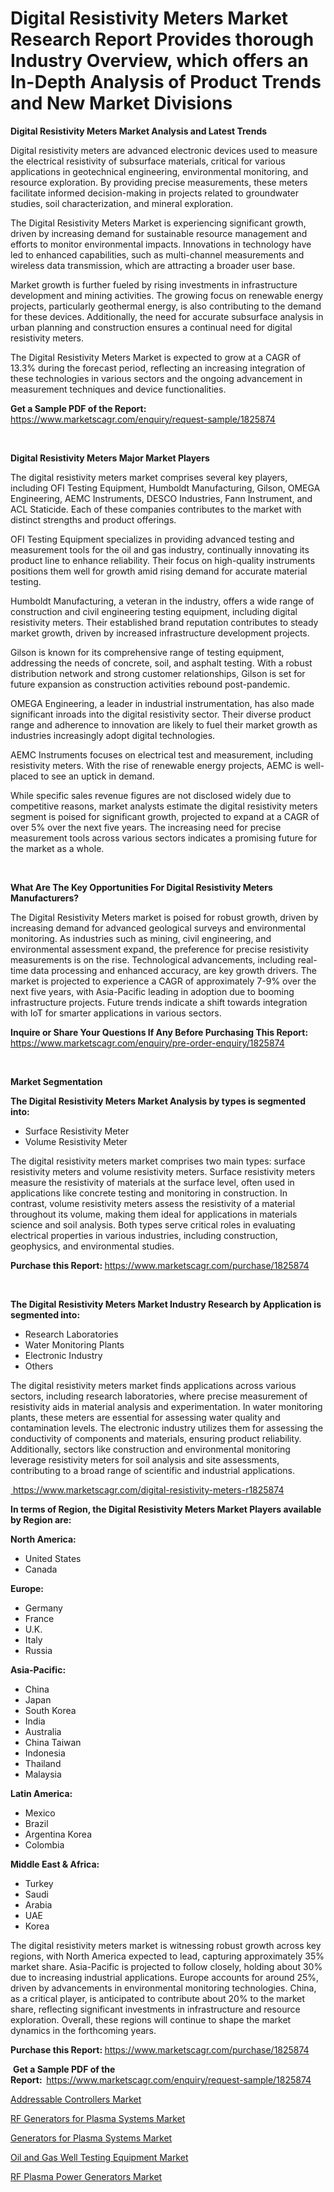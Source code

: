 <p><h1>Digital Resistivity Meters Market Research Report Provides thorough Industry Overview, which offers an In-Depth Analysis of Product Trends and New Market Divisions</h1></p><p><strong>Digital Resistivity Meters Market Analysis and Latest Trends</strong></p>
<p><p>Digital resistivity meters are advanced electronic devices used to measure the electrical resistivity of subsurface materials, critical for various applications in geotechnical engineering, environmental monitoring, and resource exploration. By providing precise measurements, these meters facilitate informed decision-making in projects related to groundwater studies, soil characterization, and mineral exploration.</p><p>The Digital Resistivity Meters Market is experiencing significant growth, driven by increasing demand for sustainable resource management and efforts to monitor environmental impacts. Innovations in technology have led to enhanced capabilities, such as multi-channel measurements and wireless data transmission, which are attracting a broader user base. </p><p>Market growth is further fueled by rising investments in infrastructure development and mining activities. The growing focus on renewable energy projects, particularly geothermal energy, is also contributing to the demand for these devices. Additionally, the need for accurate subsurface analysis in urban planning and construction ensures a continual need for digital resistivity meters. </p><p>The Digital Resistivity Meters Market is expected to grow at a CAGR of 13.3% during the forecast period, reflecting an increasing integration of these technologies in various sectors and the ongoing advancement in measurement techniques and device functionalities.</p></p>
<p><strong>Get a Sample PDF of the Report:&nbsp;</strong> <a href="https://www.marketscagr.com/enquiry/request-sample/1825874?utm_campaign=2991&utm_medium=2&utm_source=Github&utm_content=ia&utm_term=12042025&utm_id=digital-resistivity-meters">https://www.marketscagr.com/enquiry/request-sample/1825874</a></p>
<p>&nbsp;</p>
<p><strong>Digital Resistivity Meters Major Market Players</strong></p>
<p><p>The digital resistivity meters market comprises several key players, including OFI Testing Equipment, Humboldt Manufacturing, Gilson, OMEGA Engineering, AEMC Instruments, DESCO Industries, Fann Instrument, and ACL Staticide. Each of these companies contributes to the market with distinct strengths and product offerings.</p><p>OFI Testing Equipment specializes in providing advanced testing and measurement tools for the oil and gas industry, continually innovating its product line to enhance reliability. Their focus on high-quality instruments positions them well for growth amid rising demand for accurate material testing.</p><p>Humboldt Manufacturing, a veteran in the industry, offers a wide range of construction and civil engineering testing equipment, including digital resistivity meters. Their established brand reputation contributes to steady market growth, driven by increased infrastructure development projects.</p><p>Gilson is known for its comprehensive range of testing equipment, addressing the needs of concrete, soil, and asphalt testing. With a robust distribution network and strong customer relationships, Gilson is set for future expansion as construction activities rebound post-pandemic.</p><p>OMEGA Engineering, a leader in industrial instrumentation, has also made significant inroads into the digital resistivity sector. Their diverse product range and adherence to innovation are likely to fuel their market growth as industries increasingly adopt digital technologies.</p><p>AEMC Instruments focuses on electrical test and measurement, including resistivity meters. With the rise of renewable energy projects, AEMC is well-placed to see an uptick in demand.</p><p>While specific sales revenue figures are not disclosed widely due to competitive reasons, market analysts estimate the digital resistivity meters segment is poised for significant growth, projected to expand at a CAGR of over 5% over the next five years. The increasing need for precise measurement tools across various sectors indicates a promising future for the market as a whole.</p></p>
<p>&nbsp;</p>
<p><strong>What Are The Key Opportunities For Digital Resistivity Meters Manufacturers?</strong></p>
<p><p>The Digital Resistivity Meters market is poised for robust growth, driven by increasing demand for advanced geological surveys and environmental monitoring. As industries such as mining, civil engineering, and environmental assessment expand, the preference for precise resistivity measurements is on the rise. Technological advancements, including real-time data processing and enhanced accuracy, are key growth drivers. The market is projected to experience a CAGR of approximately 7-9% over the next five years, with Asia-Pacific leading in adoption due to booming infrastructure projects. Future trends indicate a shift towards integration with IoT for smarter applications in various sectors.</p></p>
<p><strong>Inquire or Share Your Questions If Any Before Purchasing This Report:</strong> <a href="https://www.marketscagr.com/enquiry/pre-order-enquiry/1825874?utm_campaign=2991&utm_medium=2&utm_source=Github&utm_content=ia&utm_term=12042025&utm_id=digital-resistivity-meters">https://www.marketscagr.com/enquiry/pre-order-enquiry/1825874</a></p>
<p>&nbsp;</p>
<p><strong>Market Segmentation</strong></p>
<p><strong>The Digital Resistivity Meters Market Analysis by types is segmented into:</strong></p>
<p><ul><li>Surface Resistivity Meter</li><li>Volume Resistivity Meter</li></ul></p>
<p><p>The digital resistivity meters market comprises two main types: surface resistivity meters and volume resistivity meters. Surface resistivity meters measure the resistivity of materials at the surface level, often used in applications like concrete testing and monitoring in construction. In contrast, volume resistivity meters assess the resistivity of a material throughout its volume, making them ideal for applications in materials science and soil analysis. Both types serve critical roles in evaluating electrical properties in various industries, including construction, geophysics, and environmental studies.</p></p>
<p><strong>Purchase this Report:&nbsp;</strong><a href="https://www.marketscagr.com/purchase/1825874?utm_campaign=2991&utm_medium=2&utm_source=Github&utm_content=ia&utm_term=12042025&utm_id=digital-resistivity-meters">https://www.marketscagr.com/purchase/1825874</a></p>
<p>&nbsp;</p>
<p><strong>The Digital Resistivity Meters Market Industry Research by Application is segmented into:</strong></p>
<p><ul><li>Research Laboratories</li><li>Water Monitoring Plants</li><li>Electronic Industry</li><li>Others</li></ul></p>
<p><p>The digital resistivity meters market finds applications across various sectors, including research laboratories, where precise measurement of resistivity aids in material analysis and experimentation. In water monitoring plants, these meters are essential for assessing water quality and contamination levels. The electronic industry utilizes them for assessing the conductivity of components and materials, ensuring product reliability. Additionally, sectors like construction and environmental monitoring leverage resistivity meters for soil analysis and site assessments, contributing to a broad range of scientific and industrial applications.</p></p>
<p><a href="https://www.marketscagr.com/digital-resistivity-meters-r1825874?utm_campaign=2991&utm_medium=2&utm_source=Github&utm_content=ia&utm_term=12042025&utm_id=digital-resistivity-meters">&nbsp;https://www.marketscagr.com/digital-resistivity-meters-r1825874</a></p>
<p><strong>In terms of Region, the Digital Resistivity Meters Market Players available by Region are:</strong></p>
<p>
    <p> <strong> North America: </strong>
        <ul>
            <li>United States</li>
            <li>Canada</li>
        </ul>
        </p> 
    <p> <strong> Europe: </strong>
        <ul>
            <li>Germany</li>
            <li>France</li>
            <li>U.K.</li>
            <li>Italy</li>
            <li>Russia</li>
        </ul>
        </p> 
    <p> <strong> Asia-Pacific: </strong>
        <ul>
            <li>China</li>
            <li>Japan</li>
            <li>South Korea</li>
            <li>India</li>
            <li>Australia</li>
            <li>China Taiwan</li>
            <li>Indonesia</li>
            <li>Thailand</li>
            <li>Malaysia</li>
        </ul>
        </p> 
    <p> <strong> Latin America: </strong>
        <ul>
            <li>Mexico</li>
            <li>Brazil</li>
            <li>Argentina Korea</li>
            <li>Colombia</li>
        </ul>
        </p> 
    <p> <strong> Middle East & Africa: </strong>
        <ul>
            <li>Turkey</li>
            <li>Saudi</li>
            <li>Arabia</li>
            <li>UAE</li>
            <li>Korea</li>
        </ul>
    </p>
    </p>
<p><p>The digital resistivity meters market is witnessing robust growth across key regions, with North America expected to lead, capturing approximately 35% market share. Asia-Pacific is projected to follow closely, holding about 30% due to increasing industrial applications. Europe accounts for around 25%, driven by advancements in environmental monitoring technologies. China, as a critical player, is anticipated to contribute about 20% to the market share, reflecting significant investments in infrastructure and resource exploration. Overall, these regions will continue to shape the market dynamics in the forthcoming years.</p></p>
<p><strong>Purchase this Report: </strong><a href="https://www.marketscagr.com/purchase/1825874?utm_campaign=2991&utm_medium=2&utm_source=Github&utm_content=ia&utm_term=12042025&utm_id=digital-resistivity-meters">https://www.marketscagr.com/purchase/1825874</a></p>
<p>&nbsp;<strong>Get a Sample PDF of the Report:&nbsp;&nbsp;</strong><a href="https://www.marketscagr.com/enquiry/request-sample/1825874?utm_campaign=2991&utm_medium=2&utm_source=Github&utm_content=ia&utm_term=12042025&utm_id=digital-resistivity-meters">https://www.marketscagr.com/enquiry/request-sample/1825874</a></p>
<p><strong></strong></p>
<p><p><a href="https://github.com/steegeneat/Market-Research-Report-List-1/blob/main/addressable-controllers-market.md?utm_campaign=2991&utm_medium=2&utm_source=Github&utm_content=ia&utm_term=12042025&utm_id=digital-resistivity-meters">Addressable Controllers Market</a></p><p><a href="https://github.com/lontohhikma/Market-Research-Report-List-1/blob/main/rf-generators-for-plasma-systems-market.md?utm_campaign=2991&utm_medium=2&utm_source=Github&utm_content=ia&utm_term=12042025&utm_id=digital-resistivity-meters">RF Generators for Plasma Systems Market</a></p><p><a href="https://github.com/laverkyllozc/Market-Research-Report-List-1/blob/main/generators-for-plasma-systems-market.md?utm_campaign=2991&utm_medium=2&utm_source=Github&utm_content=ia&utm_term=12042025&utm_id=digital-resistivity-meters">Generators for Plasma Systems Market</a></p><p><a href="https://github.com/puttslukis59/Market-Research-Report-List-1/blob/main/oil-and-gas-well-testing-equipment-market.md?utm_campaign=2991&utm_medium=2&utm_source=Github&utm_content=ia&utm_term=12042025&utm_id=digital-resistivity-meters">Oil and Gas Well Testing Equipment Market</a></p><p><a href="https://github.com/clemmheisefy/Market-Research-Report-List-1/blob/main/rf-plasma-power-generators-market.md?utm_campaign=2991&utm_medium=2&utm_source=Github&utm_content=ia&utm_term=12042025&utm_id=digital-resistivity-meters">RF Plasma Power Generators Market</a></p></p>